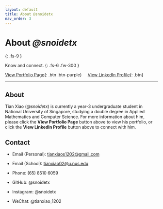 ```yaml
---
layout: default
title: About @snoidetx
nav_order: 3
---
```


# About *@snoidetx*
{: .fs-9 }

Know and connect.
{: .fs-6 .fw-300 }

[View Portfolio Page](https://snoidetx.github.io){: .btn .btn-purple} &nbsp; &nbsp; [View LinkedIn Profile](https://www.linkedin.com/in/tian-xiao-1202){: .btn}

---

## About

Tian Xiao (*@snoidetx*) is currently a year-3 undergraduate student in National University of Singapore, studying a double degree in Applied Mathematics and Computer Science. For more information about him, please click the **View Portfolio Page** button above to view his portfolio, or click the **View LinkedIn Profile** button above to connect with him.

## Contact

* Email (Personal): tianxiaos1202@gmail.com

* Email (School): tianxiao02@u.nus.edu

* Phone: (65) 8510 6059

* GitHub: @snoidetx

* Instagram: @snoidetx

* WeChat: @tianxiao_1202
